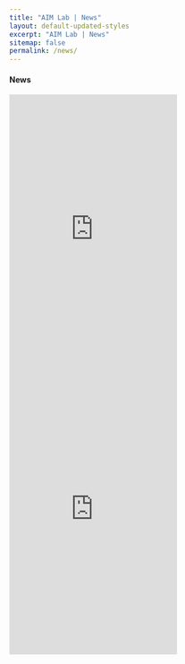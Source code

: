 ```yaml
---
title: "AIM Lab | News"
layout: default-updated-styles
excerpt: "AIM Lab | News"
sitemap: false
permalink: /news/
---
```

<div class="news-hero-container">
</div>

<div>
    <div class="col-lg-12" style="min-height: 50vh">
    <h4 class="publications-title">News</h4>
        <div class="news-container">
            <div class="linkedin-col">
                <iframe src="https://www.linkedin.com/embed/feed/update/urn:li:share:7211767321130881024" style="min-height:500px; flex:1" frameborder="0" allowfullscreen="" title="Embedded post"></iframe>
            </div>
            <div class="linkedin-col">
                <iframe src="https://www.linkedin.com/embed/feed/update/urn:li:share:7195450423216939008" style="min-height:500px; flex:1" frameborder="0" allowfullscreen="" title="Embedded post"></iframe>
            </div>
        </div>
    </div>
</div>
